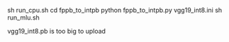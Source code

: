 sh run_cpu.sh
cd fppb_to_intpb
python fppb_to_intpb.py vgg19_int8.ini
sh run_mlu.sh


vgg19_int8.pb is too big to upload
